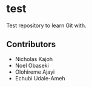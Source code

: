 # test
Test repository to learn Git with.

## Contributors
- Nicholas Kajoh
- Noel Obaseki
- Olohireme Ajayi
- Echubi Udale-Ameh